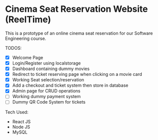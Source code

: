 # Cinema Seat Reservation Website (ReelTime)

This is a prototype of an online cinema seat reservation for our Software Engineering course.

TODOS:
- [x] Welcome Page
- [x] Login/Register using localstorage
- [x] Dashboard containing dummy movies
- [x] Redirect to ticket reserving page when clicking on a movie card
- [x] Working Seat selection/reservation
- [x] Add a checkout and ticket system then store in database
- [x] Admin page for CRUD operations
- [ ] Working dummy payment system
- [ ] Dummy QR Code System for tickets

Tech Used:
- React JS
- Node JS
- MySQL
